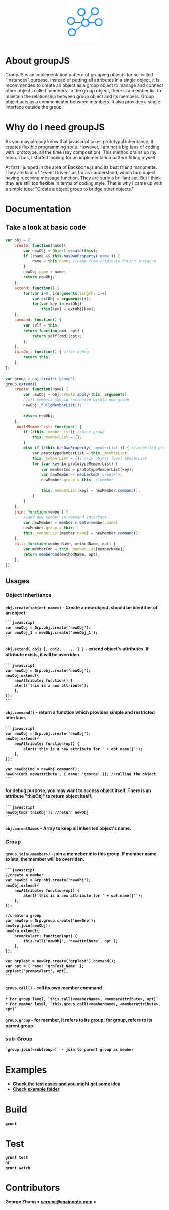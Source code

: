 <p align="center">
  <img src="https://github.com/mainnote/groupJS/blob/master/logo.png" alt="groupJS logo" />
</p>

# About groupJS

GroupJS is an implementation pattern of grouping objects for so-called "instances" purpose. Instead of putting all attributes in a single object, it is recommended to create an object as a group object to manage and connect other objects called members. In the group object, there is a member list to maintain the relationship between group object and its members. Group object acts as a communicator between members. It also provides a single interface outside the group.

# Why do I need groupJS

As you may already know that javascript takes prototypal inheritance, it creates flexible programming style. However, I am not a big fans of coding with .prototype. all the time (say composition). This method drains up my brain. Thus, I started looking for an implementation pattern fitting myself. 

At first I jumped in the area of Backbone.js and its best friend marionette. They are kind of "Event Driven" as far as I understand, which turn object having receiving message function. They are surly a brilliant set. But I think they are still too flexible in terms of coding style. That is why I came up with a simple idea: "Create a object group to bridge other objects."

# Documentation

## Take a look at basic code

```javascript
var obj = {
    create: function(name){
        var newObj = Object.create(this);
        if (!name && this.hasOwnProperty('name')) {
            name = this.name; //name from originate during instance
        }
        newObj.name = name;
        return newObj;
    },
    extend: function() {
        for(var i=0; i<arguments.length; i++)
            var extObj = arguments[i];
            for(var key in extObj)
                this[key] = extObj[key];
    },
    command: function() {
        var self = this;
        return function(cmd, opt) {
            return self[cmd](opt);
        };
    },
    thisObj: function() { //for debug
        return this;
    },
};

var group = obj.create('group');
group.extend({
    create: function(name) {
        var newObj = obj.create.apply(this, arguments);
        //all members should recreated within new group
        newObj._buildMemberList();
        
        return newObj;
    },
    _buildMemberList: function() {
        if (!this._memberList){ //base group
            this._memberList = {};
        }
        else if (!this.hasOwnProperty('_memberList')) { //inherited group
            var prototypeMemberList = this._memberList;
            this._memberList = {}; //in object level memberList
            for (var key in prototypeMemberList) {
                var memberCmd = prototypeMemberList[key];
                var newMember = memberCmd('create');
                newMember.group = this; //member
                
                this._memberList[key] = newMember.command();
            }
        }
    },
    join: function(member) {
        //add new member in command interface
        var newMember = member.create(member.name);
        newMember.group = this;
        this._memberList[member.name] = newMember.command();
    },
    call: function(memberName, methodName, opt) {
        var memberCmd = this._memberList[memberName];
        return memberCmd(methodName, opt);
    },
});
```

## Usages
### Object Inheritance

#### `obj.create(<object name>)` - Create a new object. <object name> should be identifier of an object. 
    ```javascript
    var newObj = Grp.obj.create('newObj');
    var newObj_1 = newObj.create('newObj_1');
    ```

#### `obj.extend( obj1 [, obj2, ......] )` - extend object's attributes. If attribute exists, it will be overriden.    
    ```javascript
    var newObj = Grp.obj.create('newObj');
    newObj.extend({
        newAttribute: function() {
        alert('this is a new attribute');
        },
    });
    ```

#### `obj.command()` - return a function which provides simple and restricted interface.

    ```javascript
    var newObj = Grp.obj.create('newObj');
    newObj.extend({
        newAttribute: function(opt) {
            alert('this is a new attribute for ' + opt.name||'');
        },
    });
    
    var newObjCmd = newObj.command();
    newObjCmd('newAttribute', { name: 'george' }); //calling the object
    ```
    
#### for debug purpose, you may want to access object itself. There is an attribute "thisObj" to return object itself.

    ```javascript
    newObjCmd('thisObj'); //return newObj
    ```

#### `obj.parentNames` - Array to keep all inherited object's name.

### Group

#### `group.join(<member>)` - join a memeber into this group. If member name exists, the member will be overriden.

    ```javascript
    //create a member
    var newObj = Grp.obj.create('newObj');
    newObj.extend({
        newAttribute: function(opt) {
            alert('this is a new attribute for ' + opt.name||'');
        },
    });
    
    //create a group
    var newGrp = Grp.group.create('newGrp');
    newGrp.join(newObj);
    newGrp.extend({
        promptAlert: function(opt) {
            this.call('newObj', 'newAttribute', opt );
        },
    });
    
    var grpTest = newGrp.create('grpTest').command();
    var opt = { name: 'grpTest_Name' };
    grpTest('promptAlert', opt);
    ```
#### `group.call()`  - call its own member command

    * For group level, `this.call(<memberName>, <memberAttribute>, opt)` 
    * For member level, `this.group.call(<memberName>, <memberAttribute>, opt)`

#### `group.group` - for member, it refers to its group; for group, refers to its parent group.

### sub-Group

    `group.join(<subGroup>)` - join to parent group as member
    

# Examples
* [Check the test cases and you might get some idea](test/specs/global/globalSpec.js)
* [Check example folder](examples/)
    

# Build
    
    grunt
    

# Test

    grunt test
    or
    grunt watch

# Contributors

George Zhang < service@mainnote.com >